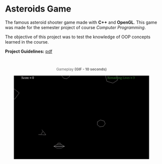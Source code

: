 # Asteroids Game

The famous asteroid shooter game made with **C++** and **OpenGL**. This game was made for the semester project of course _Computer Programming_.

The objective of this project was to test the knowledge of OOP concepts learned in the course.

**Project Guidelines:** [pdf](assets/Asteroids.pdf)

<br />

<p align="center" style="font-size:12px;color:dimgray;">Gameplay <strong>(GIF - 10 seconds)</strong>
</p>
<p align="center">
    <img src="assets/gameplay.gif" alt="Asteroids Gameplay"/>
</p>
